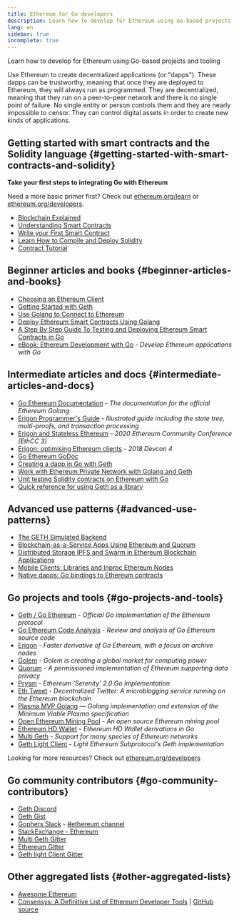 ```yaml
---
title: Ethereum for Go developers
description: Learn how to develop for Ethereum using Go-based projects and tooling
lang: en
sidebar: true
incomplete: true
---
```


<div class="featured">Learn how to develop for Ethereum using Go-based projects and tooling</div>

Use Ethereum to create decentralized applications (or "dapps"). These dapps can be trustworthy, meaning that once they are deployed to Ethereum, they will always run as programmed. They are decentralized, meaning that they run on a peer-to-peer network and there is no single point of failure. No single entity or person controls them and they are nearly impossible to censor. They can control digital assets in order to create new kinds of applications.

## Getting started with smart contracts and the Solidity language {#getting-started-with-smart-contracts-and-solidity}

**Take your first steps to integrating Go with Ethereum**

Need a more basic primer first? Check out [ethereum.org/learn](/learn/) or [ethereum.org/developers](/developers/).

- [Blockchain Explained](https://kauri.io/article/d55684513211466da7f8cc03987607d5/blockchain-explained)
- [Understanding Smart Contracts](https://kauri.io/article/e4f66c6079e74a4a9b532148d3158188/ethereum-101-part-5-the-smart-contract)
- [Write your First Smart Contract](https://kauri.io/article/124b7db1d0cf4f47b414f8b13c9d66e2/remix-ide-your-first-smart-contract)
- [Learn How to Compile and Deploy Solidity](https://kauri.io/article/973c5f54c4434bb1b0160cff8c695369/understanding-smart-contract-compilation-and-deployment)
- [Contract Tutorial](https://github.com/ethereum/go-ethereum/wiki/Contract-Tutorial)

## Beginner articles and books {#beginner-articles-and-books}

- [Choosing an Ethereum Client](https://www.trufflesuite.com/docs/truffle/reference/choosing-an-ethereum-client)
- [Getting Started with Geth](https://medium.com/@tzhenghao/getting-started-with-geth-c1a30b8d6458)
- [Use Golang to Connect to Ethereum](https://www.youtube.com/watch?v=-7uChuO_VzM)
- [Deploy Ethereum Smart Contracts Using Golang](https://www.youtube.com/watch?v=pytGqQmDslE)
- [A Step By Step Guide To Testing and Deploying Ethereum Smart Contracts in Go](https://hackernoon.com/a-step-by-step-guide-to-testing-and-deploying-ethereum-smart-contracts-in-go-9fc34b178d78)
- [eBook: Ethereum Development with Go](https://goethereumbook.org/) - _Develop Ethereum applications with Go_

## Intermediate articles and docs {#intermediate-articles-and-docs}

- [Go Ethereum Documentation](https://geth.ethereum.org/docs/) - _The documentation for the official Ethereum Golang_
- [Erigon Programmer's Guide](https://github.com/ledgerwatch/erigon/blob/devel/docs/programmers_guide/guide.md) - _Illustrated guide including the state tree, multi-proofs, and transaction processing_
- [Erigon and Stateless Ethereum](https://youtu.be/3-Mn7OckSus?t=394) - _2020 Ethereum Community Conference (EthCC 3)_
- [Erigon: optimising Ethereum clients](https://www.youtube.com/watch?v=CSpc1vZQW2Q) - _2018 Devcon 4_
- [Go Ethereum GoDoc](https://godoc.org/github.com/ethereum/go-ethereum)
- [Creating a dapp in Go with Geth](https://kauri.io/#collections/A%20Hackathon%20Survival%20Guide/creating-a-dapp-in-go-with-geth/)
- [Work with Ethereum Private Network with Golang and Geth](https://myhsts.org/tutorial-learn-how-to-work-with-ethereum-private-network-with-golang-with-geth.php)
- [Unit testing Solidity contracts on Ethereum with Go](https://medium.com/coinmonks/unit-testing-solidity-contracts-on-ethereum-with-go-3cc924091281)
- [Quick reference for using Geth as a library](https://medium.com/coinmonks/web3-go-part-1-31c68c68e20e)

## Advanced use patterns {#advanced-use-patterns}

- [The GETH Simulated Backend](https://kauri.io/#collections/An%20ethereum%20test%20toolkit%20in%20Go/the-geth-simulated-backend/#_top)
- [Blockchain-as-a-Service Apps Using Ethereum and Quorum](https://blockchain.dcwebmakers.com/blockchain-as-a-service-apps-using-ethereum-and-quorum.html)
- [Distributed Storage IPFS and Swarm in Ethereum Blockchain Applications](https://blockchain.dcwebmakers.com/work-with-distributed-storage-ipfs-and-swarm-in-ethereum.html)
- [Mobile Clients: Libraries and Inproc Ethereum Nodes](https://github.com/ethereum/go-ethereum/wiki/Mobile-Clients:-Libraries-and-Inproc-Ethereum-Nodes)
- [Native dapps: Go bindings to Ethereum contracts](https://github.com/ethereum/go-ethereum/wiki/Native-DApps:-Go-bindings-to-Ethereum-contracts)

## Go projects and tools {#go-projects-and-tools}

- [Geth / Go Ethereum](https://github.com/ethereum/go-ethereum) - _Official Go implementation of the Ethereum protocol_
- [Go Ethereum Code Analysis](https://github.com/ZtesoftCS/go-ethereum-code-analysis) - _Review and analysis of Go Ethereum source code_
- [Erigon](https://github.com/ledgerwatch/erigon) - _Faster derivative of Go Ethereum, with a focus on archive nodes_
- [Golem](https://github.com/golemfactory/golem) - _Golem is creating a global market for computing power_
- [Quorum](https://github.com/jpmorganchase/quorum) - _A permissioned implementation of Ethereum supporting data privacy_
- [Prysm](https://github.com/prysmaticlabs/prysm) - _Ethereum 'Serenity' 2.0 Go Implementation_
- [Eth Tweet](https://github.com/yep/eth-tweet) - _Decentralized Twitter: A microblogging service running on the Ethereum blockchain_
- [Plasma MVP Golang](https://github.com/kyokan/plasma) — _Golang implementation and extension of the Minimum Viable Plasma specification_
- [Open Ethereum Mining Pool](https://github.com/sammy007/open-ethereum-pool) - _An open source Ethereum mining pool_
- [Ethereum HD Wallet](https://github.com/miguelmota/go-ethereum-hdwallet) - _Ethereum HD Wallet derivations in Go_
- [Multi Geth](https://github.com/multi-geth/multi-geth) - _Support for many species of Ethereum networks_
- [Geth Light Client](https://github.com/zsfelfoldi/go-ethereum/wiki/Geth-Light-Client) - _Light Ethereum Subprotocol's Geth implementation_

Looking for more resources? Check out [ethereum.org/developers](/developers/)

## Go community contributors {#go-community-contributors}

- [Geth Discord](https://discordapp.com/invite/nthXNEv)
- [Geth Gist](https://gitter.im/ethereum/go-ethereum)
- [Gophers Slack](https://invite.slack.golangbridge.org/) - [#ethereum channel](https://gophers.slack.com/messages/C9HP1S9V2)
- [StackExchange - Ethereum](https://ethereum.stackexchange.com/)
- [Multi Geth Gitter](https://gitter.im/ethoxy/multi-geth)
- [Ethereum Gitter](https://gitter.im/ethereum/home)
- [Geth light Client Gitter](https://gitter.im/ethereum/light-client)

## Other aggregated lists {#other-aggregated-lists}

- [Awesome Ethereum](https://github.com/btomashvili/awesome-ethereum)
- [Consensys: A Definitive List of Ethereum Developer Tools](https://media.consensys.net/an-definitive-list-of-ethereum-developer-tools-2159ce865974) | [GitHub source](https://github.com/ConsenSys/ethereum-developer-tools-list)
